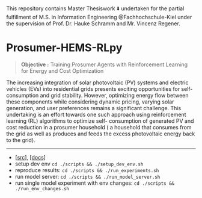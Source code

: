 This repository contains Master Thesiswork ⬇️ undertaken for the partial fulfillment of M.S. in Information Engineering @Fachhochschule-Kiel under the supervision of Prof. Dr. Hauke Schramm and Mr. Vincenz Regener.

# Prosumer-HEMS-RLpy 

> **Objective :** Training Prosumer Agents with Reinforcement Learning for Energy and Cost Optimization


The increasing integration of solar photovoltaic (PV) systems and electric vehicles (EVs) into
residential grids presents exciting opportunities for self-consumption and grid stability.
However, optimizing energy flow between these components while considering dynamic pricing,
varying solar generation, and user preferences remains a significant challenge. This undertaking is an effort towards
one such approach using reinforcement learning (RL) algorithms to optimize self-
consumption of generated PV and cost reduction in a prosumer household ( a household that
consumes from the grid as well as produces and feeds the excess photovoltaic energy back to the
grid).

---

- [[src]](./src/), [[docs]](./docs/)
- setup dev env `cd ./scripts && ./setup_dev_env.sh`
- reproduce results: `cd ./scripts && ./run_experiments.sh`
- run model server: `cd ./scripts && ./run_model_server.sh`
- run single model experiment with env changes: `cd ./scripts && ./run_env_changes.sh`

